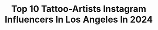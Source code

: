 ---
title: Top 10 Tattoo-Artists Instagram Influencers In Los Angeles In 2024
description: >-
  Find top tattoo-artists Instagram influencers in Los Angeles in 2024. Most popular hashtags: #tattoo #tattooartist #losangeles.
platform: Instagram
hits: 145
text_top: Identify the most popular Instagram accounts on inBeat.
text_bottom: Our search engine holds 145 Instagram influencers like this in Los Angeles, United States for you to collaborate.
profiles:
  - username: "katya_krasnova"
    fullname: >-
      Katya Krasnova
    bio: >-
      Tattoo artist Los Angeles Cooperation: diamondsea@ukr.net @krasnova.clothing
    location: "United States"
    followers: 172978
    engagement: 355
    commentsToLikes: 0.004522
    id: ck5ch03rupuz50i11wm2rape4
    verified: false
    hashtags: ""
  - username: "kyledevriesink"
    fullname: >-
      Kyle DeVries
    bio: >-
      Tattoo Artist - Los Angeles
    location: "United States"
    followers: 11122
    engagement: 640
    commentsToLikes: 0.059613
    id: ck55osl5491l10i11wmfdm669
    verified: false
    hashtags: "#kyledevriesink, #february"
  - username: "agnieszka.nienartowicz"
    fullname: >-
      Agnieszka Nienartowicz artist
    bio: >-
      Artist, painter
    location: "United States"
    followers: 11197
    engagement: 486
    commentsToLikes: 0.021093
    id: ck5zuaz8120tn0i14qjvv3gni
    verified: false
    hashtags: "#contemporarypainting, #artcollector, #realism, #copenhagenart"
  - username: "gorajtattoo"
    fullname: >-
      Goraj Jarek
    bio: >-
      Tattoo artist from Poland Booking Poland/Łódź 🇵🇱 ➡️ gorajbooking@gmail.com
    location: "United States"
    followers: 29335
    engagement: 241
    commentsToLikes: 0.030157
    id: ck5cgg6eios1s0i11i2lqqc6e
    verified: false
    hashtags: "#happy, #instatattoo, #movies, #animal"
  - username: "kanenavasard"
    fullname: >-
      Kane Navasard
    bio: >-
      Tattoo Artist | @forthesinners Los Angeles
    location: "United States"
    followers: 70994
    engagement: 170
    commentsToLikes: 0.008187
    id: ck5hfltswy3ck0i11tm3lldew
    verified: false
    hashtags: ""
  - username: "liqfromthewood"
    fullname: >-
      Liq
    bio: >-
      Yale Graduate turned Tattoo Artist 📍Los Angeles 📧bigLiqDBTH@gmail.com to book appointments
    location: "United States"
    followers: 11457
    engagement: 625
    commentsToLikes: 0.033421
    id: ck0tw2hsqdqkq0i19o5ryy4qx
    verified: false
    hashtags: ""
  - username: "raphbarrostattoos"
    fullname: >-
      Raphael Barros
    bio: >-
      🇺🇸🇧🇷 📍BOSTON Tattoo Artist @inkmaster8 Sponsored @intenzetattooink @intenzebrazil @fytsupplies @hustlebutterdeluxe @inkmapstattooapp App 👇🏼
    location: "United States"
    followers: 54103
    engagement: 91
    commentsToLikes: 0.110333
    id: ck0w62twl6mpo0i19uywjx7bn
    verified: false
    hashtags: "#blessed, #newyorktattooartist, #raphaelbarrostattoo, #miamiinked"
  - username: "inkbypnut"
    fullname: >-
      ⛩Sensei⛩ The Anime Godfather
    bio: >-
      Sponsor 👇🏿 @fytsuppliesusa_ 📍DALLAS +📍 LA+ ATL 🍄Owner of @1upink_tattoostudio and @1upinkwest
    location: "United States"
    followers: 160639
    engagement: 707
    commentsToLikes: 0.023730
    id: ck6tnibnn9wgs0j71ga5lg989
    verified: false
    hashtags: "#naruto, #1upink, #losangelestattooartist, #anime"
  - username: "dotstolines"
    fullname: >-
      Chaim Machlev
    bio: >-
      Tattoo Artist • Designer Berlin • Los Angeles
    location: "United States"
    followers: 498802
    engagement: 122
    commentsToLikes: 0.042947
    id: ck6tp4lyzht040j71iarm4dm9
    verified: true
    hashtags: "#fridaygiveaway, #individualise, #oldnewspaper, #geometrictattoo"
  - username: "_rostra_"
    fullname: >-
      Antonina Rostra
    bio: >-
      Tattoo artist 🇺🇸 Based in Los Angeles/ 🇷🇺 Moscow I’ll give you flowers forever
    location: "United States"
    followers: 123819
    engagement: 381
    commentsToLikes: 0.013508
    id: ck5c6j4kv5jm30i119ah4ucw3
    verified: false
    hashtags: "#rostratattoo, #myhobby, #relax, #notforsale"
---